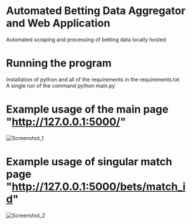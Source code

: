 # Automated Betting Data Aggregator and Web Application
Automated scraping and processing of betting data locally hosted

# Running the program
Installation of python and all of the requirements in the requirements.txt  
A single run of the command python main.py


# Example usage of the main page "http://127.0.0.1:5000/"
![Screenshot_1](https://github.com/leksica/bet_info_app/assets/82161981/57cdb5c5-10ea-420f-9b2d-52dc51592f77)
# Example usage of singular match page "http://127.0.0.1:5000/bets/match_id"
![Screenshot_2](https://github.com/leksica/bet_info_app/assets/82161981/b14a3fc5-7c7b-458e-9476-d4a0d1ca8edc)
